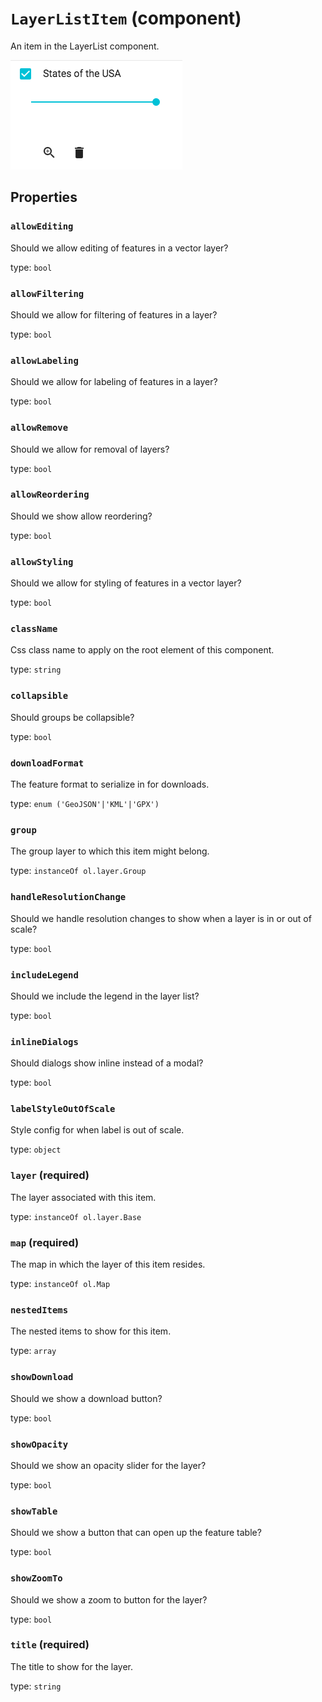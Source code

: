 `LayerListItem` (component)
===========================

An item in the LayerList component.

![Layer List Item](../LayerListItem.png)

Properties
----------

### `allowEditing`

Should we allow editing of features in a vector layer?

type: `bool`


### `allowFiltering`

Should we allow for filtering of features in a layer?

type: `bool`


### `allowLabeling`

Should we allow for labeling of features in a layer?

type: `bool`


### `allowRemove`

Should we allow for removal of layers?

type: `bool`


### `allowReordering`

Should we show allow reordering?

type: `bool`


### `allowStyling`

Should we allow for styling of features in a vector layer?

type: `bool`


### `className`

Css class name to apply on the root element of this component.

type: `string`


### `collapsible`

Should groups be collapsible?

type: `bool`




### `downloadFormat`

The feature format to serialize in for downloads.

type: `enum ('GeoJSON'|'KML'|'GPX')`


### `group`

The group layer to which this item might belong.

type: `instanceOf ol.layer.Group`


### `handleResolutionChange`

Should we handle resolution changes to show when a layer is in or out of scale?

type: `bool`


### `includeLegend`

Should we include the legend in the layer list?

type: `bool`



### `inlineDialogs`

Should dialogs show inline instead of a modal?

type: `bool`



### `labelStyleOutOfScale`

Style config for when label is out of scale.

type: `object`


### `layer` (required)

The layer associated with this item.

type: `instanceOf ol.layer.Base`


### `map` (required)

The map in which the layer of this item resides.

type: `instanceOf ol.Map`



### `nestedItems`

The nested items to show for this item.

type: `array`


### `showDownload`

Should we show a download button?

type: `bool`


### `showOpacity`

Should we show an opacity slider for the layer?

type: `bool`


### `showTable`

Should we show a button that can open up the feature table?

type: `bool`


### `showZoomTo`

Should we show a zoom to button for the layer?

type: `bool`


### `title` (required)

The title to show for the layer.

type: `string`

